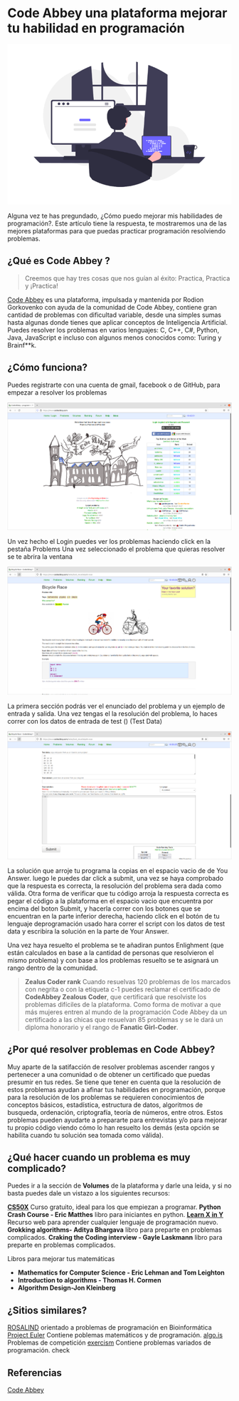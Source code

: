 <!--
.. title: Code Abbey una plataforma mejorar tu habilidad en programación
.. slug: code-abbey-una-plataforma-mejorar-tu-habilidad-en-programacion
.. date: 2022-03-22 19:52:05 UTC
.. author: Ever Vino
.. tags: open science, programacion, recursos
.. category: programming
.. link: 
.. description: 
.. type: text
-->

# Code Abbey una plataforma mejorar tu habilidad en programación

![Portada CodeAbbey](../../../images/blog/code-abbey-una-plataforma-mejorar-tu-habilidad-en-programacion/header.png)

Alguna vez te has pregundado, ¿Cómo puedo mejorar mis habilidades de programación?. Este artículo tiene la respuesta, te mostraremos una de las mejores plataformas para que puedas practicar programación resolviendo problemas.
## ¿Qué es Code Abbey ?
>Creemos que hay tres cosas que nos guían al éxito: Practica, Practica y ¡Practica!

[Code Abbey](https://www.codeabbey.com/) es una plataforma, impulsada y mantenida por Rodion Gorkovenko con ayuda de la comunidad de Code Abbey, contiene gran cantidad de problemas con dificultad variable, desde una simples sumas hasta algunas donde tienes que aplicar conceptos de Inteligencia Artificial. 
Puedes resolver los problemas en varios lenguajes: C, C++, C#, Python, Java, JavaScript e incluso con algunos menos conocidos como: Turing y Brainf\*\*k.

## ¿Cómo funciona?

Puedes registrarte con una cuenta de gmail, facebook o de GitHub, para empezar a resolver los problemas 

![Portada CodeAbbey](../../../images/blog/code-abbey-una-plataforma-mejorar-tu-habilidad-en-programacion/codeabbey.png)

Un vez hecho el Login puedes ver los problemas haciendo click en la pestaña Problems
Una vez seleccionado el problema que quieras resolver se te abrira la ventana 

![Portada CodeAbbey problemas](../../../images/blog/code-abbey-una-plataforma-mejorar-tu-habilidad-en-programacion/problems1.png)

La primera sección podrás ver el enunciado del problema y un ejemplo de entrada y salida.
Una vez tengas el la resolución del problema, lo haces correr con los datos de entrada de test () (Test Data)

![Portada CodeAbbey problemas](../../../images/blog/code-abbey-una-plataforma-mejorar-tu-habilidad-en-programacion/problems2.png)

La solución que arroje tu programa la copias en el espacio vacio de de You Answer. luego le puedes dar click a submit, una vez se haya comprobado que la respuesta es correcta, la resolución del problema sera dada como válida.
Otra forma de verificar que tu código arroja la respuesta correcta es pegar el código a la plataforma en el espacio vacio que encuentra por encima del boton Submit, y hacerla correr con los botones que se encuentran en la parte inferior derecha, haciendo click en el botón de tu lenguaje  deprogramación usado hara correr el script con los datos de test data y escribira la solución en la parte de Your Answer. 

Una vez haya resuelto el problema se te añadiran puntos Enlighment (que están calculados en base a la cantidad de personas que resolvieron el mismo problema) y con base a los problemas resuelto se te asignará un rango dentro de la comunidad.

>**Zealus Coder rank**
Cuando resuelvas 120 problemas de los marcados con negrita o con la etiqueta c-1  puedes reclamar el certificado de **CodeAbbey Zealous Coder**, que certificará que resolviste los problemas difíciles de la plataforma.
Como forma de motivar a que más mujeres entren al mundo de la programación Code Abbey da un certificado a  las chicas que resuelvan 85 problemas y se le dará un diploma honorario y el rango de **Fanatic Girl-Coder**.

## ¿Por qué resolver problemas en Code Abbey?

Muy aparte de la satifacción de resolver problemas ascender rangos y pertenecer a una comunidad o de obtener un certificado que puedas presumir en tus redes. Se tiene que tener en cuenta que la resolución de estos problemas ayudan a afinar tus habilidades en programación, porque para la resolución de los problemas se requieren conocimientos de conceptos básicos, estadística, estructura de datos, algoritmos de busqueda, ordenación, criptografía, teoría de números, entre otros. 
Estos problemas pueden ayudarte a prepararte para entrevistas y/o para mejorar tu propio código viendo cómo lo han resuelto los demás (esta opción se habilita cuando tu solución sea tomada como válida). 

## ¿Qué hacer cuando un problema es muy complicado?

Puedes ir a la sección de **Volumes** de la plataforma y darle una leida,  y si no basta puedes dale un vistazo a los siguientes recursos:

[**CS50X**](https://pll.harvard.edu/course/cs50-introduction-computer-science?delta=0)  Curso gratuito, ideal para los que empiezan a programar.
**Python Crash Course - Eric Matthes** libro para iniciantes en python.
[**Learn X in Y**](https://learnxinyminutes.com/) Recurso web para aprender cualquier lenguaje de programación nuevo.
**Grokking algorithms- Aditya Bhargava** libro para preparte en problemas complicados.
**Craking  the Coding interview - Gayle Laskmann** libro para preparte en problemas complicados.

Libros para mejorar tus matemáticas
* **Mathematics for Computer Science - Eric Lehman and Tom Leighton** 
* **Introduction to algorithms - Thomas H. Cormen**
* **Algorithm Design-Jon Kleinberg**

## ¿Sitios similares?

[ROSALIND](https://rosalind.info/problems/locations/) orientado a problemas de programación en Bioinformática
[Project Euler](https://projecteuler.net/) Contiene poblemas matemáticos y de programación.
[algo.is](https://algo.is/) Problemas de competición
[exercism](https://exercism.org/) Contiene problemas variados de programación.
check

## Referencias
[Code Abbey](https://www.codeabbey.com/)
